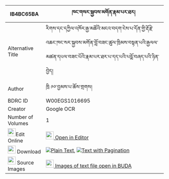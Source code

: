|IB4BC65BA|ཁང་གསར་སྐྱབས་མགོན་རྣམ་པར་ཐར། 
| --- | --- 
|Alternative Title |རིགས་དང་དཀྱིལ་འཁོར་རྒྱ་མཚོའི་མངའ་བདག་ངེས་པ་དོན་གྱི་རྡོ་རྗེ་འཆང་ཁང་སར་སྐྱབས་མགོན་བློ་བཟང་ཚུལ་ཁྲིམས་བསྟན་པའི་རྒྱལལ་མཚན་དཔལ་བཟང་པོའི་རྣམ་པར་ཐར་པ་དད་པའི་པདྨོ་བཞད་པའི་ཉིན་བྱེད།
|Author| ཁྲི ༩༠་བྱམས་པ་ཆོས་གྲགས།
|BDRC ID | W00EGS1016695
|Creator | Google OCR
|Number of Volumes| 1
|<img width="25" src="https://img.icons8.com/color/25/000000/edit-property.png">Edit Online| [<img width="25" src="https://avatars.githubusercontent.com/u/45091458?s=200&v=4"> Open in Editor](http://editor.openpecha.org/IB4BC65BA)
|<img width="25" src="https://img.icons8.com/fluent/48/000000/download-2.png"/>  Download | [![](https://img.icons8.com/color/20/000000/txt.png)Plain Text](https://github.com/Openpecha/IB4BC65BA/releases/download/v1/khang_ge_ra_kyabgon_nampa_ra_t_plain_IB4BC65BA.zip), [![](https://img.icons8.com/color/20/000000/txt.png)Text with Pagination](https://github.com/Openpecha/IB4BC65BA/releases/download/v1/khang_ge_ra_kyabgon_nampa_ra_t_pages_IB4BC65BA.zip)
|<img width="25" src="https://img.icons8.com/plasticine/100/000000/pictures-folder.png"/>  Source Images | [<img width="25" src="https://library.bdrc.io/icons/BUDA-small.svg"> Images of text file open in BUDA](https://library.bdrc.io/show/bdr:W00EGS1016695)